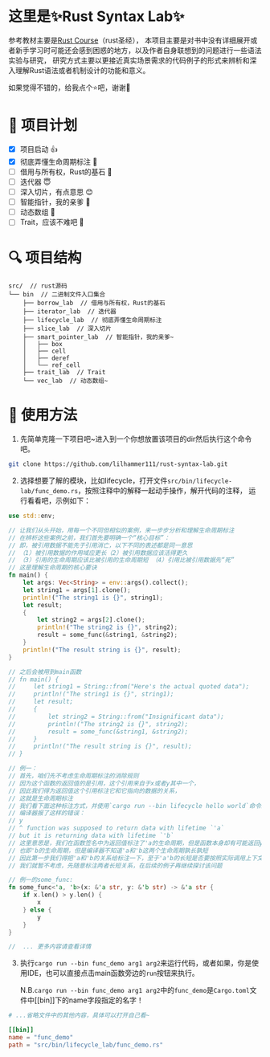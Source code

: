 #  这里是✨Rust Syntax Lab✨

参考教材主要是[Rust Course](https://course.rs/)（rust圣经），
本项目主要是对书中没有详细展开或者新手学习时可能还会感到困惑的地方，以及作者自身联想到的问题进行一些语法实验与研究，
研究方式主要以更接近真实场景需求的代码例子的形式来辨析和深入理解Rust语法或者机制设计的功能和意义。

如果觉得不错的，给我点个⭐吧，谢谢🥰

# 🚀 项目计划

- [x] 项目启动 👍
- [x] 彻底弄懂生命周期标注 🥳
- [ ] 借用与所有权，Rust的基石 🫡
- [ ] 迭代器 😇
- [ ] 深入切片，有点意思 😊
- [ ] 智能指针，我的亲爹 🤕
- [ ] 动态数组 🤗
- [ ] Trait，应该不难吧 🤔

# 🔍 项目结构
```
src/  // rust源码
└── bin  // 二进制文件入口集合
    ├── borrow_lab  // 借用与所有权，Rust的基石
    ├── iterator_lab  // 迭代器
    ├── lifecycle_lab  // 彻底弄懂生命周期标注
    ├── slice_lab  // 深入切片
    ├── smart_pointer_lab  // 智能指针，我的亲爹~
    │   ├── box
    │   ├── cell
    │   ├── deref
    │   └── ref_cell
    ├── trait_lab  // Trait
    └── vec_lab  // 动态数组~
```

# 📖 使用方法
1. 先简单克隆一下项目吧~进入到一个你想放置该项目的dir然后执行这个命令吧。
```bash
git clone https://github.com/lilhammer111/rust-syntax-lab.git
```
2. 选择想要了解的模块，比如lifecycle，打开文件`src/bin/lifecycle-lab/func_demo.rs`，按照注释中的解释一起动手操作，解开代码的注释，
运行看看吧，示例如下：
```rust
use std::env;

// 让我们从头开始，用每一个不同但相似的案例，来一步步分析和理解生命周期标注
// 在辨析这些案例之前，我们首先要明确一个“核心目标”：
// 即，被引用数据不能先于引用消亡，以下不同的表述都是同一意思
// （1）被引用数据的作用域应更长（2）被引用数据应该活得更久
// （3）引用的生命周期应该比被引用的生命周期短 （4）引用比被引用数据先“死”
// 这是理解生命周期的核心要诀
fn main() {
    let args: Vec<String> = env::args().collect();
    let string1 = args[1].clone();
    println!("The string1 is {}", string1);
    let result;
    {
        let string2 = args[2].clone();
        println!("The string2 is {}", string2);
        result = some_func(&string1, &string2);
    }
    println!("The result string is {}", result);
}

// 之后会被用到main函数
// fn main() {
//     let string1 = String::from("Here's the actual quoted data");
//     println!("The string1 is {}", string1);
//     let result;
//     {
//         let string2 = String::from("Insignificant data");
//         println!("The string2 is {}", string2);
//         result = some_func(&string1, &string2);
//     }
//     println!("The result string is {}", result);
// }

// 例一：
// 首先，咱们先不考虑生命周期标注的消除规则
// 因为这个函数的返回值的是引用，这个引用来自于x或者y其中一个，
// 因此我们得为返回值这个引用标注它和它指向的数据的关系，
// 这就是生命周期标注
// 我们看下面这种标注方式，并使用`cargo run --bin lifecycle hello world`命令来运行
// 编译器报了这样的错误：
// y
// ^ function was supposed to return data with lifetime `'a`
// but it is returning data with lifetime `'b`
// 这里意思是，我们在函数签名中为返回值标注了'a的生命周期，但是函数本身却有可能返回y，
// 也即'b的生命周期，但是编译器不知道'a和'b这两个生命周期孰长孰短
// 因此第一步我们得把'a和'b的关系给标注一下，至于'a'b的长短是否要按照实际调用上下文的情况来标注，
// 我们就暂不考虑，先随意标注两者长短关系，在后续的例子再继续探讨该问题

// 例一的some_func:
fn some_func<'a, 'b>(x: &'a str, y: &'b str) -> &'a str {
    if x.len() > y.len() {
        x
    } else {
        y
    }
}

//  ... 更多内容请查看详情
```
3. 执行`cargo run --bin func_demo arg1 arg2`来运行代码，或者如果，你是使用IDE，也可以直接点击main函数旁边的`run`按钮来执行。

    N.B.`cargo run --bin func_demo arg1 arg2`中的`func_demo`是`Cargo.toml`文件中[[bin]]下的name字段指定的名字！
```toml
# ...省略文件中的其他内容，具体可以打开自己看~

[[bin]]
name = "func_demo"
path = "src/bin/lifecycle_lab/func_demo.rs"
```